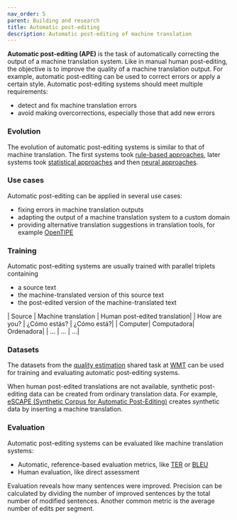```yaml
---
nav_order: 5
parent: Building and research
title: Automatic post-editing
description: Automatic post-editing of machine translation
---
```


**Automatic post-editing (APE)** is the task of automatically correcting the output of a machine translation system. Like in manual human post-editing, the objective is to improve the quality of a machine translation output. For example, automatic post-editing can be used to correct errors or apply a certain style.
Automatic post-editing systems should meet multiple requirements:
- detect and fix machine translation errors
- avoid making overcorrections, especially those that add new errors


### Evolution
The evolution of automatic post-editing systems is similar to that of machine translation. The first systems took [rule-based approaches](/rule-based-machine-translation), later systems took [statistical approaches](/statistical-machine-translation) and then [neural approaches](/neural-machine-translation).


### Use cases
Automatic post-editing can be applied in several use cases:
- fixing errors in machine translation outputs
- adapting the output of a machine translation system to a custom domain
- providing alternative translation suggestions in translation tools, for example [OpenTIPE](https://aclanthology.org/2023.acl-demo.19.pdf)


### Training
Automatic post-editing systems are usually trained with parallel triplets containing
- a source text
- the machine-translated version of this source text
- the post-edited version of the machine-translated text

| Source | Machine translation | Human post-edited translation|
| How are you?	| ¿Cómo estás?	| ¿Cómo está?|
| Computer| Computadora| Ordenadora|
| … | … | …|


### Datasets
The datasets from the [quality estimation](/quality-estimation) shared task at [WMT](/wmt) can be used for training and evaluating automatic post-editing systems.

When human post-edited translations are not available, synthetic post-editing data can be created from ordinary translation data. For example, [eSCAPE (Synthetic Corpus for Automatic Post-Editing)]( https://aclanthology.org/L18-1004.pdf) creates synthetic data by inserting a machine translation.


### Evaluation
Automatic post-editing systems can be evaluated like machine translation systems:

-	Automatic, reference-based evaluation metrics, like [TER](/ter) or [BLEU](/bleu)
-	Human evaluation, like direct assessment

Evaluation reveals how many sentences were improved. Precision can be calculated by dividing the number of improved sentences by the total number of modified sentences. Another common metric is the average number of edits per segment.

